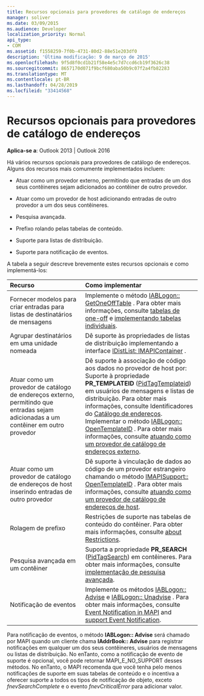 ```yaml
---
title: Recursos opcionais para provedores de catálogo de endereços
manager: soliver
ms.date: 03/09/2015
ms.audience: Developer
localization_priority: Normal
api_type:
- COM
ms.assetid: f1558259-7f0b-4731-80d2-88e51e203df0
description: 'Última modificação: 9 de março de 2015'
ms.openlocfilehash: 9f5d8f0cd1b21f58e4e5c7d7ccd6cb19f3626c38
ms.sourcegitcommit: 8657170d071f9bcf680aba50b9c07f2a4fb82283
ms.translationtype: MT
ms.contentlocale: pt-BR
ms.lasthandoff: 04/28/2019
ms.locfileid: "33414568"
---
```

# <a name="optional-features-for-address-book-providers"></a>Recursos opcionais para provedores de catálogo de endereços

  
  
**Aplica-se a**: Outlook 2013 | Outlook 2016 
  
Há vários recursos opcionais para provedores de catálogo de endereços. Alguns dos recursos mais comumente implementados incluem:
  
- Atuar como um provedor externo, permitindo que entradas de um dos seus contêineres sejam adicionados ao contêiner de outro provedor.
    
- Atuar como um provedor de host adicionando entradas de outro provedor a um dos seus contêineres.
    
- Pesquisa avançada.
    
- Prefixo rolando pelas tabelas de conteúdo.
    
- Suporte para listas de distribuição.
    
- Suporte para notificação de eventos.
    
A tabela a seguir descreve brevemente estes recursos opcionais e como implementá-los:
  
|**Recurso**|**Como implementar**|
|:-----|:-----|
|Fornecer modelos para criar entradas para listas de destinatários de mensagens  <br/> |Implemente o método [IABLogon:: GetOneOffTable](iablogon-getoneofftable.md) . Para obter mais informações, consulte [tabelas de one-off](one-off-tables.md) e [implementando tabelas individuais](implementing-one-off-tables.md).  <br/> |
|Agrupar destinatários em uma unidade nomeada  <br/> |Dê suporte às propriedades de listas de distribuição implementando a interface [IDistList: IMAPIContainer](idistlistimapicontainer.md) .  <br/> |
|Atuar como um provedor de catálogo de endereços externo, permitindo que entradas sejam adicionadas a um contêiner em outro provedor  <br/> | Dê suporte à associação de código aos dados no provedor de host por:  <br/>  Suporte à propriedade **PR_TEMPLATEID** ([PidTagTemplateid](pidtagtemplateid-canonical-property.md)) em usuários de mensagens e listas de distribuição. Para obter mais informações, consulte Identificadores do [Catálogo de endereços](address-book-identifiers.md).  <br/>  Implementar o método [IABLogon:: OpenTemplateID](iablogon-opentemplateid.md) . Para obter mais informações, consulte [atuando como um provedor de catálogo de endereços externo](acting-as-a-foreign-address-book-provider.md).  <br/> |
|Atuar como um provedor de catálogo de endereços de host inserindo entradas de outro provedor  <br/> |Dê suporte à vinculação de dados ao código de um provedor estrangeiro chamando o método [IMAPISupport:: OpenTemplateID](imapisupport-opentemplateid.md) . Para obter mais informações, consulte [atuando como um provedor de catálogo de endereços de host](acting-as-a-host-address-book-provider.md).  <br/> |
|Rolagem de prefixo  <br/> |Restrições de suporte nas tabelas de conteúdo do contêiner. Para obter mais informações, consulte [about Restrictions](about-restrictions.md).  <br/> |
|Pesquisa avançada em um contêiner  <br/> |Suporta a propriedade **PR_SEARCH** ([PidTagSearch](pidtagsearch-canonical-property.md)) em contêineres. Para obter mais informações, consulte [implementação de pesquisa avançada](implementing-advanced-searching.md).  <br/> |
|Notificação de eventos  <br/> |Implemente os métodos [IABLogon:: Advise](iablogon-advise.md) e [IABLogon:: Unadvise](iablogon-unadvise.md) . Para obter mais informações, consulte [Event Notification in MAPI](event-notification-in-mapi.md) and [support Event Notification](supporting-event-notification.md).  <br/> |
   
Para notificação de eventos, o método **IABLogon:: Advise** será chamado por MAPI quando um cliente chama **IAddrBook:: Advise** para registrar notificações em qualquer um dos seus contêineres, usuários de mensagens ou listas de distribuição. No enTanto, como a notificação de evento de suporte é opcional, você pode retornar MAPI_E_NO_SUPPORT desses métodos. No enTanto, o MAPI recomenda que você tenha pelo menos notificações de suporte em suas tabelas de conteúdo e o incentiva a oferecer suporte a todos os tipos de notificação de objeto, exceto _fnevSearchComplete_ e o evento _fnevCriticalError_ para adicionar valor. 
  

